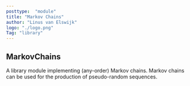 ```yaml
---
posttype:  "module"  
title: "Markov Chains"
author: "Linus van Elswijk"
logo: "./logo.png"
Tag: "library"
---
```


## MarkovChains

A library module implementing (any-order) Markov chains.
Markov chains can be used for the production of pseudo-random sequences.